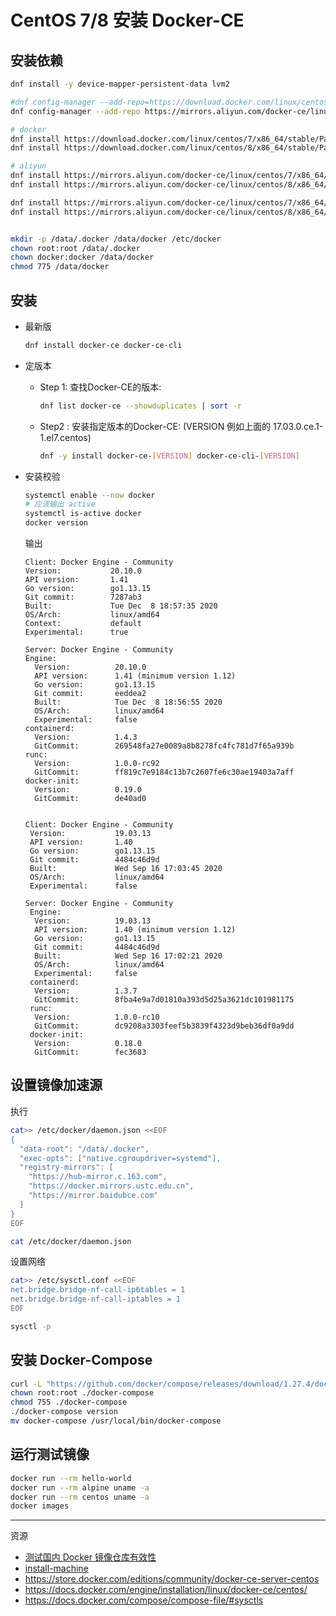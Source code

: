 # CentOS 7/8 安装 Docker-CE


## 安装依赖
```sh
dnf install -y device-mapper-persistent-data lvm2

#dnf config-manager --add-repo=https://download.docker.com/linux/centos/docker-ce.repo
dnf config-manager --add-repo https://mirrors.aliyun.com/docker-ce/linux/centos/docker-ce.repo

# docker
dnf install https://download.docker.com/linux/centos/7/x86_64/stable/Packages/containerd.io-1.4.3-3.1.el7.x86_64.rpm   
dnf install https://download.docker.com/linux/centos/8/x86_64/stable/Packages/containerd.io-1.4.3-3.1.el8.x86_64.rpm   

# aliyun
dnf install https://mirrors.aliyun.com/docker-ce/linux/centos/7/x86_64/stable/Packages/containerd.io-1.4.3-3.1.el7.x86_64.rpm   
dnf install https://mirrors.aliyun.com/docker-ce/linux/centos/8/x86_64/stable/Packages/containerd.io-1.4.3-3.1.el8.x86_64.rpm   

dnf install https://mirrors.aliyun.com/docker-ce/linux/centos/7/x86_64/stable/Packages/containerd.io-1.3.7-3.1.el7.x86_64.rpm
dnf install https://mirrors.aliyun.com/docker-ce/linux/centos/8/x86_64/stable/Packages/containerd.io-1.3.7-3.1.el8.x86_64.rpm


mkdir -p /data/.docker /data/docker /etc/docker
chown root:root /data/.docker
chown docker:docker /data/docker
chmod 775 /data/docker
```

## 安装

- 最新版
  ```sh
  dnf install docker-ce docker-ce-cli 
  ```
- 定版本
  - Step 1: 查找Docker-CE的版本:
    ```sh
    dnf list docker-ce --showduplicates | sort -r
    ```
  - Step2 : 安装指定版本的Docker-CE: (VERSION 例如上面的 17.03.0.ce.1-1.el7.centos)
    ```sh
    dnf -y install docker-ce-[VERSION] docker-ce-cli-[VERSION]
    ```

- 安装校验
  ```sh
  systemctl enable --now docker
  # 应该输出 active
  systemctl is-active docker
  docker version
  ```
  输出
  ```
  Client: Docker Engine - Community
  Version:           20.10.0
  API version:       1.41
  Go version:        go1.13.15
  Git commit:        7287ab3
  Built:             Tue Dec  8 18:57:35 2020
  OS/Arch:           linux/amd64
  Context:           default
  Experimental:      true

  Server: Docker Engine - Community
  Engine:
    Version:          20.10.0
    API version:      1.41 (minimum version 1.12)
    Go version:       go1.13.15
    Git commit:       eeddea2
    Built:            Tue Dec  8 18:56:55 2020
    OS/Arch:          linux/amd64
    Experimental:     false
  containerd:
    Version:          1.4.3
    GitCommit:        269548fa27e0089a8b8278fc4fc781d7f65a939b
  runc:
    Version:          1.0.0-rc92
    GitCommit:        ff819c7e9184c13b7c2607fe6c30ae19403a7aff
  docker-init:
    Version:          0.19.0
    GitCommit:        de40ad0


  Client: Docker Engine - Community
   Version:           19.03.13
   API version:       1.40
   Go version:        go1.13.15
   Git commit:        4484c46d9d
   Built:             Wed Sep 16 17:03:45 2020
   OS/Arch:           linux/amd64
   Experimental:      false

  Server: Docker Engine - Community
   Engine:
    Version:          19.03.13
    API version:      1.40 (minimum version 1.12)
    Go version:       go1.13.15
    Git commit:       4484c46d9d
    Built:            Wed Sep 16 17:02:21 2020
    OS/Arch:          linux/amd64
    Experimental:     false
   containerd:
    Version:          1.3.7
    GitCommit:        8fba4e9a7d01810a393d5d25a3621dc101981175
   runc:
    Version:          1.0.0-rc10
    GitCommit:        dc9208a3303feef5b3839f4323d9beb36df0a9dd
   docker-init:
    Version:          0.18.0
    GitCommit:        fec3683
  ```


## 设置镜像加速源

执行
```sh
cat>> /etc/docker/daemon.json <<EOF
{
  "data-root": "/data/.docker",
  "exec-opts": ["native.cgroupdriver=systemd"],
  "registry-mirrors": [
    "https://hub-mirror.c.163.com", 
    "https://docker.mirrors.ustc.edu.cn",
    "https://mirror.baidubce.com"
  ]
}
EOF

cat /etc/docker/daemon.json
```

设置网络
```sh
cat>> /etc/sysctl.conf <<EOF
net.bridge.bridge-nf-call-ip6tables = 1
net.bridge.bridge-nf-call-iptables = 1
EOF

sysctl -p
```


## 安装 Docker-Compose
```sh
curl -L "https://github.com/docker/compose/releases/download/1.27.4/docker-compose-$(uname -s)-$(uname -m)" -o docker-compose
chown root:root ./docker-compose
chmod 755 ./docker-compose
./docker-compose version
mv docker-compose /usr/local/bin/docker-compose
```


## 运行测试镜像
```sh
docker run --rm hello-world
docker run --rm alpine uname -a
docker run --rm centos uname -a
docker images
```


---
资源
- [测试国内 Docker 镜像仓库有效性](https://github.com/docker-practice/docker-registry-cn-mirror-test/actions)
- [install-machine](https://docs.docker.com/machine/install-machine/#install-machine-directly)
- https://store.docker.com/editions/community/docker-ce-server-centos
- https://docs.docker.com/engine/installation/linux/docker-ce/centos/
- https://docs.docker.com/compose/compose-file/#sysctls


